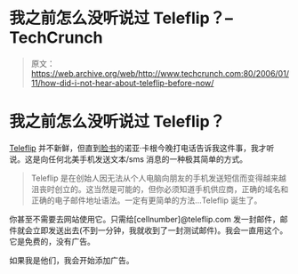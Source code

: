 # 我之前怎么没听说过 Teleflip？–TechCrunch

> 原文：<https://web.archive.org/web/http://www.techcrunch.com:80/2006/01/11/how-did-i-not-hear-about-teleflip-before-now/>

# 我之前怎么没听说过 Teleflip？

 [Teleflip](https://web.archive.org/web/20210503064545/http://www.teleflip.com/) 并不新鲜，但直到[脸书](https://web.archive.org/web/20210503064545/http://www.okdork.com/)的诺亚·卡根今晚打电话告诉我这件事，我才听说。这是向任何北美手机发送文本/sms 消息的一种极其简单的方式。

> Teleflip 是在创始人因无法从个人电脑向朋友的手机发送短信而变得越来越沮丧时创立的。这当然是可能的，但你必须知道手机供应商，正确的域名和正确的电子邮件地址语法。一定有更简单的方法…Teleflip 诞生了。

你甚至不需要去网站使用它。只需给[cellnumber]@teleflip.com 发一封邮件，邮件就会立即发送出去(不到一分钟，我就收到了一封测试邮件)。我会一直用这个。它是免费的，没有广告。

如果我是他们，我会开始添加广告。